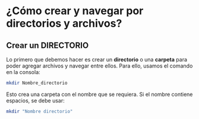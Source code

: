 # ¿Cómo crear y navegar por directorios y archivos?

## Crear un DIRECTORIO

Lo primero que debemos hacer es crear un **directorio** o una **carpeta** para poder agregar archivos y navegar entre ellos. Para ello, usamos el comando en la consola:

```bash
mkdir Nombre_directorio
```
Esto crea una carpeta con el nombre que se requiera. Si el nombre contiene espacios, se debe usar:

```bash
mkdir "Nombre directorio"
```


